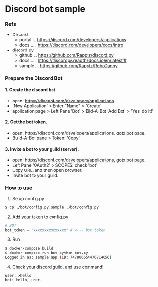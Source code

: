 Discord bot sample
==================

### Refs
- Discord
  - portal ... https://discord.com/developers/applications
  - docs ..... https://discord.com/developers/docs/intro
- discord.py
  - github ... https://github.com/Rapptz/discord.py
  - docs ..... https://discordpy.readthedocs.io/en/latest/#
  - sample ... https://github.com/Rapptz/RoboDanny


### Prepare the Discord Bot
#### 1. Create the discord bot.
- open: https://discord.com/developers/applications
- 'New Application' > Enter "Name" > 'Create'
- application page > Left Pane 'Bot' > Bild-A-Bot 'Add Bot' > 'Yes, do it!'

#### 2. Get the bot token.
- open: https://discord.com/developers/applications, goto bot page.
- Build-A-Bot pane > Token: 'Copy'

#### 3. Invite a bot to your guild (server).
- open: https://discord.com/developers/applications, goto bot page.
- Left Pane 'OAuth2' > SCOPES: check 'bot'
- Copy URL, and then open browser.
- Invite bot to your guild.


### How to use

1. Setup config.py

```sh
$ cp ./bot/config.py.sample ./bot/config.py
```

2. Add your token to config.py

```config.py
# BOT
bot_token = "xxxxxxxxxxxxxxx" # <--- bot token
```

3. Run

```sh
$ docker-compose build
$ docker-compose run bot python bot.py
Logged in as: sample app (ID: 747806654476714056)
```

4. Check your discord guild, and use command!

```discord
user: >hello
bot: hello, user.
```

